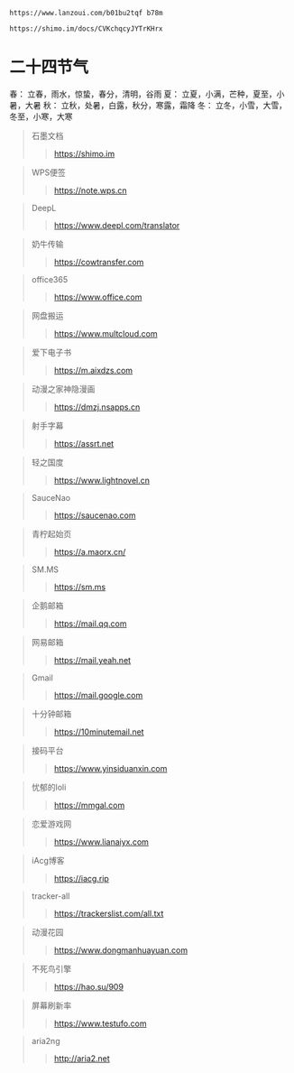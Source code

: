 ```
https://www.lanzoui.com/b01bu2tqf b78m
```
```
https://shimo.im/docs/CVKchqcyJYTrKHrx
```

# 二十四节气

春： 立春，雨水，惊蛰，春分，清明，谷雨
夏： 立夏，小满，芒种，夏至，小暑，大暑
秋： 立秋，处暑，白露，秋分，寒露，霜降
冬： 立冬，小雪，大雪，冬至，小寒，大寒


> 石墨文档
>
>> https://shimo.im

> WPS便签
>
>> https://note.wps.cn

> DeepL
>
>> https://www.deepl.com/translator

> 奶牛传输
>
>> https://cowtransfer.com

> office365
>
>> https://www.office.com

> 网盘搬运
>
>> https://www.multcloud.com

> 爱下电子书
>
>> https://m.aixdzs.com

> 动漫之家神隐漫画
>
>> https://dmzj.nsapps.cn

> 射手字幕
>
>> https://assrt.net

> 轻之国度
>
>> https://www.lightnovel.cn

> SauceNao
>
>> https://saucenao.com

> 青柠起始页
>
>> https://a.maorx.cn/

> SM.MS
>
>> https://sm.ms

> 企鹅邮箱
>
>> https://mail.qq.com

> 网易邮箱
>
>> https://mail.yeah.net

> Gmail
>
>> https://mail.google.com

> 十分钟邮箱
>
>> https://10minutemail.net

> 接码平台
>
>> https://www.yinsiduanxin.com

> 忧郁的loli
>
>> https://mmgal.com

> 恋爱游戏网
>
>> https://www.lianaiyx.com

> iAcg博客
>
>> https://iacg.rip

> tracker-all
>
>> https://trackerslist.com/all.txt

> 动漫花园
>
>> https://www.dongmanhuayuan.com

> 不死鸟引擎
>
>> https://hao.su/909

> 屏幕刷新率
>
>> https://www.testufo.com

> aria2ng
>
>> http://aria2.net
